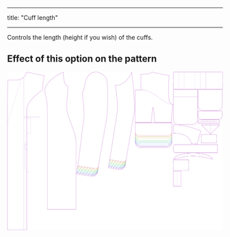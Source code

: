 ***

title: "Cuff length"

***

Controls the length (height if you wish) of the cuffs.

## Effect of this option on the pattern

![This image shows the effect of this option by superimposing several variants that have a different value for this option](carlita_cufflength_sample.svg "Effect of this option on the pattern")
